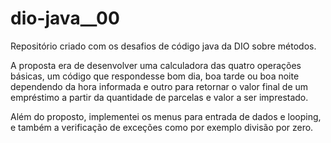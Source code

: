 # dio-java__00
Repositório criado com os desafios de código java da DIO sobre métodos. 

A proposta era de desenvolver uma calculadora das quatro operações básicas, um código que respondesse bom dia, boa tarde ou boa noite dependendo da hora informada e
outro para retornar o valor final de um empréstimo a partir da quantidade de parcelas e valor a ser imprestado.

Além do proposto, implementei os menus para entrada de dados e looping, e também a verificação de exceções como por exemplo divisão por zero.
